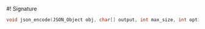 #! Signature

```c
void json_encode(JSON_Object obj, char[] output, int max_size, int options = JSON_NONE, int depth = 0)
```